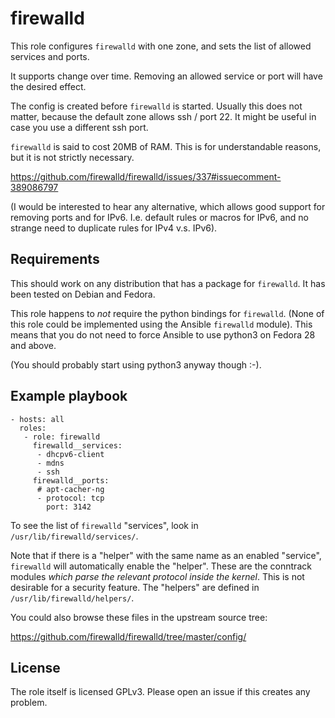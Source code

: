 # firewalld #

This role configures `firewalld` with one zone, and sets the list of
allowed services and ports.

It supports change over time.  Removing an allowed service or port will
have the desired effect.

The config is created before `firewalld` is started.  Usually this does
not matter, because the default zone allows ssh / port 22.  It might be
useful in case you use a different ssh port.

`firewalld` is said to cost 20MB of RAM.  This is for understandable
reasons, but it is not strictly necessary.

https://github.com/firewalld/firewalld/issues/337#issuecomment-389086797

(I would be interested to hear any alternative, which allows good
support for removing ports and for IPv6.  I.e. default rules or macros
for IPv6, and no strange need to duplicate rules for IPv4 v.s. IPv6).


## Requirements

This should work on any distribution that has a package for
`firewalld`.  It has been tested on Debian and Fedora.

This role happens to *not* require the python bindings for `firewalld`.
(None of this role could be implemented using the Ansible `firewalld`
module).  This means that you do not need to force Ansible to use
python3 on Fedora 28 and above.

(You should probably start using python3 anyway though :-).


## Example playbook

    - hosts: all
      roles:
       - role: firewalld
         firewalld__services:
          - dhcpv6-client
          - mdns
          - ssh
         firewalld__ports:
          # apt-cacher-ng
          - protocol: tcp
            port: 3142

To see the list of `firewalld` "services", look in
`/usr/lib/firewalld/services/`.

Note that if there is a "helper" with the same name as an enabled
"service", `firewalld` will automatically enable the "helper".
These are the conntrack modules *which parse the relevant protocol
inside the kernel*.  This is not desirable for a security feature.
The "helpers" are defined in `/usr/lib/firewalld/helpers/`.

You could also browse these files in the upstream source tree:

https://github.com/firewalld/firewalld/tree/master/config/


## License

The role itself is licensed GPLv3.  Please open an issue if this creates any problem.
